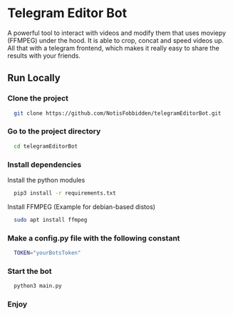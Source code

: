 
# Telegram Editor Bot

A powerful tool to interact with videos and modify them that uses moviepy (FFMPEG) under the hood. It is able to crop, concat and speed videos up. All that with a telegram frontend, which makes it really easy to share the results with your friends.


## Run Locally

### Clone the project

```bash
  git clone https://github.com/NotisFobbidden/telegramEditorBot.git
```

### Go to the project directory

```bash
  cd telegramEditorBot
```

### Install dependencies
Install the python modules
```bash
  pip3 install -r requirements.txt
```
Install FFMPEG (Example for debian-based distos)
```bash
  sudo apt install ffmpeg
```

### Make a config.py file with the following constant

```bash
  TOKEN="yourBotsToken"
```

### Start the bot

```bash
  python3 main.py
```

### Enjoy
